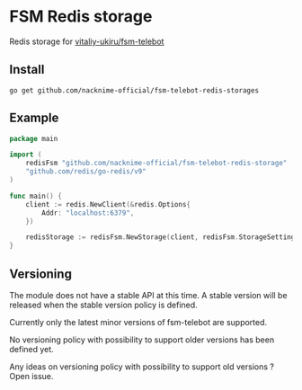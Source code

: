 # FSM Redis storage
Redis storage for [vitaliy-ukiru/fsm-telebot](https://github.com/vitaliy-ukiru/fsm-telebot)

## Install
```
go get github.com/nacknime-official/fsm-telebot-redis-storages
```


## Example

```go
package main

import (
	redisFsm "github.com/nacknime-official/fsm-telebot-redis-storage"
	"github.com/redis/go-redis/v9"
)

func main() {
	client := redis.NewClient(&redis.Options{
		Addr: "localhost:6379",
	})

	redisStorage := redisFsm.NewStorage(client, redisFsm.StorageSettings{})
}

```

## Versioning
The module does not have a stable API at this time. A stable version will be released when the stable version policy is defined.

Currently only the latest minor versions of fsm-telebot are supported.

No versioning policy with possibility to support older versions has been defined yet.

Any ideas on versioning policy with possibility to support old versions ? Open issue.